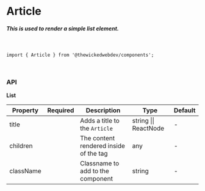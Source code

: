 # Article
##### This is used to render a simple list element.
<br/>

```
import { Article } from '@thewickedwebdev/components';
```
<br/>

### API

**List**

<table>
  <thead>
    <tr>
      <th>Property</th>
      <th>Required</th>
      <th>Description</th>
      <th>Type</th>
      <th>Default</th>
    </tr>
  </thead>

  <tbody>
    <tr>
      <td>title</td>
      <td></td>
      <td>Adds a title to the <code>Article</code></td>
      <td>string || ReactNode</td>
      <td>-</td>
    </tr>
    <tr>
      <td>children</td>
      <td></td>
      <td>The content rendered inside of the tag</td>
      <td>any</td>
      <td>-</td>
    </tr>
    <tr>
      <td>className</td>
      <td></td>
      <td>Classname to add to the component</td>
      <td>string</td>
      <td>-</td>
    </tr>
  </tbody>
</table>
